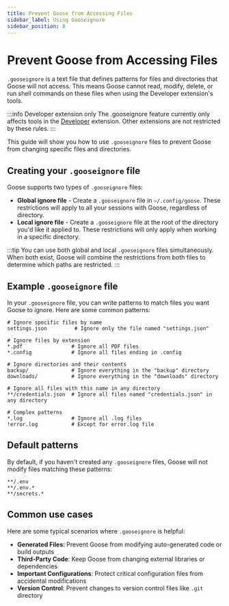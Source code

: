 ```yaml
---
title: Prevent Goose from Accessing Files
sidebar_label: Using Gooseignore
sidebar_position: 8
---
```


# Prevent Goose from Accessing Files

`.gooseignore` is a text file that defines patterns for files and directories that Goose will not access. This means Goose cannot read, modify, delete, or run shell commands on these files when using the Developer extension's tools.

:::info Developer extension only
The .gooseignore feature currently only affects tools in the [Developer](/docs/tutorials/developer-mcp) extension. Other extensions are not restricted by these rules.
:::

This guide will show you how to use `.gooseignore` files to prevent Goose from changing specific files and directories.

## Creating your `.gooseignore` file

Goose supports two types of `.gooseignore` files:
- **Global ignore file** - Create a `.gooseignore` file in `~/.config/goose`. These restrictions will apply to all your sessions with Goose, regardless of directory.
- **Local ignore file** - Create a `.gooseignore` file at the root of the directory you'd like it applied to. These restrictions will only apply when working in a specific directory.

:::tip
You can use both global and local `.gooseignore` files simultaneously. When both exist, Goose will combine the restrictions from both files to determine which paths are restricted.
:::

## Example `.gooseignore` file

In your `.gooseignore` file, you can write patterns to match files you want Goose to ignore. Here are some common patterns:

```plaintext
# Ignore specific files by name
settings.json         # Ignore only the file named "settings.json"

# Ignore files by extension
*.pdf                # Ignore all PDF files
*.config             # Ignore all files ending in .config

# Ignore directories and their contents
backup/              # Ignore everything in the "backup" directory
downloads/           # Ignore everything in the "downloads" directory

# Ignore all files with this name in any directory
**/credentials.json  # Ignore all files named "credentials.json" in any directory

# Complex patterns
*.log                # Ignore all .log files
!error.log           # Except for error.log file
```

## Default patterns

By default, if you haven't created any `.gooseignore` files, Goose will not modify files matching these patterns:

```plaintext
**/.env
**/.env.*
**/secrets.*
```

## Common use cases

Here are some typical scenarios where `.gooseignore` is helpful:

- **Generated Files**: Prevent Goose from modifying auto-generated code or build outputs
- **Third-Party Code**: Keep Goose from changing external libraries or dependencies
- **Important Configurations**: Protect critical configuration files from accidental modifications
- **Version Control**: Prevent changes to version control files like `.git` directory

